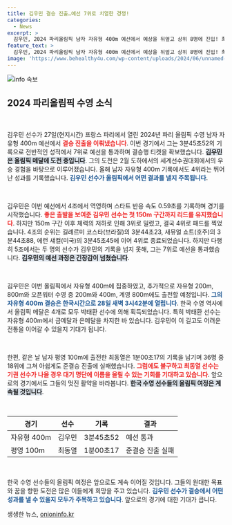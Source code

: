 ```yaml
---
title: 김우민 결승 진출…예선 7위로 치열한 경쟁!
categories:
  - News
excerpt: >
  김우민, 2024 파리올림픽 남자 자유형 400m 예선에서 예상을 뒤엎고 상위 8명에 진입! 최고의 기록으로 메달에 도전하는 그의 뒷이야기와 결승 일정 공개! 클릭해서 확인하세요!
feature_text: >
  김우민, 2024 파리올림픽 남자 자유형 400m 예선에서 예상을 뒤엎고 상위 8명에 진입! 최고의 기록으로 메달에 도전하는 그의 뒷이야기와 결승 일정 공개! 클릭해서 확인하세요!
image: 'https://www.behealthy4u.com/wp-content/uploads/2024/06/unnamed-file.png'
---
```


<p><img src="https://www.behealthy4u.com/wp-content/uploads/2024/06/unnamed-file.png" alt="info 속보" /></p>

<h2 data-ke-size="size26">2024 파리올림픽 수영 소식</h2>

<p data-ke-size="size16">&nbsp;</p>

<p>김우민 선수가 27일(현지시간) 프랑스 파리에서 열린 2024년 파리 올림픽 수영 남자 자유형 400m 예선에서 <b><span style="color: #ee2323;">결승 진출을 이뤄냈습니다</span></b>. 이번 경기에서 그는 3분45초52의 기록으로 전반적인 성적에서 7위로 예선을 통과하며 결승행 티켓을 확보했습니다. <b><span style="background-color: #21538527;">김우민은 올림픽 메달에 도전 중입니다</span></b>. 그의 도전은 2월 도하에서의 세계선수권대회에서의 우승 경험을 바탕으로 이루어졌습니다. 올해 남자 자유형 400m 기록에서도 4위라는 뛰어난 성과를 기록했습니다. <b><span style="color: #1a5490;">김우민 선수가 올림픽에서 어떤 결과를 낼지 주목됩니다</span></b>.</p>

<p data-ke-size="size16">&nbsp;</p>

<p>김우민은 이번 예선에서 4조에서 역영하며 스타트 반응 속도 0.59초를 기록하며 경기를 시작했습니다. <b><span style="color: #ee2323;">좋은 출발을 보여준 김우민 선수는 첫 150m 구간까지 리드를 유지했습니다</span></b>. 하지만 150m 구간 이후 체력의 저하로 인해 3위로 밀렸고, 결국 4위로 패드를 찍었습니다. 4조의 순위는 길례르미 코스타(브라질)의 3분44초23, 새뮤얼 쇼트(호주)의 3분44초88, 에런 섀컬(미국)의 3분45초45에 이어 4위로 종료되었습니다. 하지만 다행히 5조에서는 두 명의 선수가 김우민의 기록을 넘지 못해, 그는 7위로 예선을 통과했습니다. <b><span style="background-color: #21538527;">김우민의 예선 과정은 긴장감이 넘쳤습니다</span></b>.</p>

<p data-ke-size="size16">&nbsp;</p>

<p>김우민은 이번 올림픽에서 자유형 400m에 집중하였고, 추가적으로 자유형 200m, 800m와 오픈워터 수영 중 200m와 400m, 계영 800m에도 출전할 예정입니다. <b><span style="color: #1a5490;">그의 자유형 400m 결승은 한국시간으로 28일 새벽 3시42분에 열립니다</span></b>. 한국 수영 역사에서 올림픽 메달은 4개로 모두 박태환 선수에 의해 획득되었습니다. 특히 박태환 선수는 자유형 400m에서 금메달과 은메달을 차지한 바 있습니다. 김우민이 이 길고도 어려운 전통을 이어갈 수 있을지 기대가 됩니다. </p>

<p data-ke-size="size16">&nbsp;</p>

<p>한편, 같은 날 남자 평영 100m에 출전한 최동열은 1분00초17의 기록을 남기며 36명 중 18위에 그쳐 아쉽게도 준결승 진출에 실패했습니다. <b><span style="color: #ee2323;">그럼에도 불구하고 최동열 선수는 기권 선수가 나올 경우 대기 명단에 이름을 올릴 수 있는 기회를 기대하고 있습니다</span></b>. 앞으로의 경기에서도 그들의 멋진 활약을 바라봅니다. <b><span style="background-color: #21538527;">한국 수영 선수들의 올림픽 여정은 계속될 것입니다</span></b>.</p>

<p data-ke-size="size16">&nbsp;</p>

<table style="width: 100%;">
  <thead>
    <tr>
      <th>경기</th>
      <th>선수</th>
      <th>기록</th>
      <th>결과</th>
    </tr>
  </thead>
  <tbody>
    <tr>
      <td>자유형 400m</td>
      <td>김우민</td>
      <td>3분45초52</td>
      <td>예선 통과</td>
    </tr>
    <tr>
      <td>평영 100m</td>
      <td>최동열</td>
      <td>1분00초17</td>
      <td>준결승 진출 실패</td>
    </tr>
  </tbody>
</table>

<p data-ke-size="size16">&nbsp;</p>

<p>한국 수영 선수들의 올림픽 여정은 앞으로도 계속 이어질 것입니다. 그들의 원대한 목표와 꿈을 향한 도전은 많은 이들에게 희망을 주고 있습니다. <b><span style="color: #1a5490;">김우민 선수가 결승에서 어떤 성과를 낼 수 있을지 모두가 주목하고 있습니다</span></b>. 앞으로의 경기에 대한 기대가 큽니다.</p>
생생한 뉴스, <a href="https://onioninfo.kr" rel="dofollow">onioninfo.kr</a>


